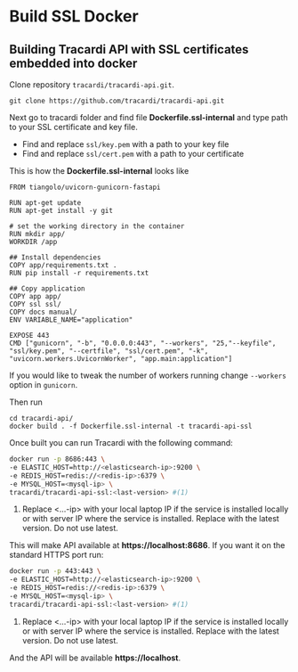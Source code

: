 # Build SSL Docker

## Building Tracardi API with SSL certificates embedded into docker

Clone repository `tracardi/tracardi-api.git`.

```
git clone https://github.com/tracardi/tracardi-api.git
```

Next go to tracardi folder and find file **Dockerfile.ssl-internal** and type path to your SSL certificate and key file. 

* Find and replace `ssl/key.pem` with a path to your key file
* Find and replace `ssl/cert.pem` with a path to your certificate

This is how the **Dockerfile.ssl-internal** looks like

```
FROM tiangolo/uvicorn-gunicorn-fastapi

RUN apt-get update
RUN apt-get install -y git

# set the working directory in the container
RUN mkdir app/
WORKDIR /app

## Install dependencies
COPY app/requirements.txt .
RUN pip install -r requirements.txt

## Copy application
COPY app app/
COPY ssl ssl/
COPY docs manual/
ENV VARIABLE_NAME="application"

EXPOSE 443
CMD ["gunicorn", "-b", "0.0.0.0:443", "--workers", "25,"--keyfile", "ssl/key.pem", "--certfile", "ssl/cert.pem", "-k", "uvicorn.workers.UvicornWorker", "app.main:application"]
```

If you would like to tweak the number of workers running change `--workers` option in `gunicorn`.

Then run

```
cd tracardi-api/
docker build . -f Dockerfile.ssl-internal -t tracardi-api-ssl
```

Once built you can run Tracardi with the following command:

```bash title="Run docker and open port 8686"
docker run -p 8686:443 \
-e ELASTIC_HOST=http://<elasticsearch-ip>:9200 \
-e REDIS_HOST=redis://<redis-ip>:6379 \
-e MYSQL_HOST=<mysql-ip> \
tracardi/tracardi-api-ssl:<last-version> #(1)
```

1. Replace <...-ip> with your local laptop IP if the service is installed locally or with server IP where the service is installed. Replace <last-version> with the latest version. Do not use latest.


This will make API available at __https://localhost:8686__. If you want it on the standard HTTPS port run:

```bash title="Run docker and open port 443"
docker run -p 443:443 \
-e ELASTIC_HOST=http://<elasticsearch-ip>:9200 \
-e REDIS_HOST=redis://<redis-ip>:6379 \
-e MYSQL_HOST=<mysql-ip> \
tracardi/tracardi-api-ssl:<last-version> #(1)
```

1. Replace <...-ip> with your local laptop IP if the service is installed locally or with server IP where the service is installed. Replace <last-version> with the latest version. Do not use latest.


And the API will be available __https://localhost__.
